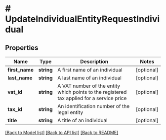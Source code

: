 # # UpdateIndividualEntityRequestIndividual

## Properties

Name | Type | Description | Notes
------------ | ------------- | ------------- | -------------
**first_name** | **string** | A first name of an individual | [optional]
**last_name** | **string** | A last name of an individual | [optional]
**vat_id** | **string** | A VAT number of the entity which points to the registered tax applied for a service price | [optional]
**tax_id** | **string** | An identification number of the legal entity | [optional]
**title** | **string** | A title of an individual | [optional]

[[Back to Model list]](../../README.md#models) [[Back to API list]](../../README.md#endpoints) [[Back to README]](../../README.md)
